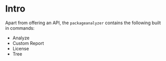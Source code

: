 # Intro

Apart from offering an API, the `packageanalyzer` contains the following built in commands:
* Analyze
* Custom Report
* License
* Tree